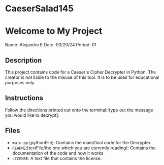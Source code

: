 # CaeserSalad145

# Welcome to My Project
Name: Alejandro E
Date: 03/20/24
Period: 01

## Description
This project contains code for a Caeser's Cipher Decrypter in Python. The creator is not liable to the misuse of this tool. It is to be used for educational purposes only.

## Instructions
Follow the directions printed out onto the terminal:[type out the message you would like to decrypt].

## Files
- `main.py`:[pythonFile]: Contains the main/final code for the Decrypter.
- `README`:[textFile/the one which you are currently reading]: Contains the documentation of the code and how it works
- `LICENSE`: A text file that contains the license.
